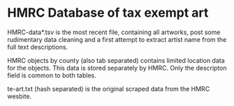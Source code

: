 HMRC Database of tax exempt art
============

HMRC-data*.tsv is the most recent file, containing all artworks, post some rudimentary data cleaning and a first attempt to extract artist name from the full text descriptions.

HMRC objects by county (also tab separated) contains limited location data for the objects. This data is stored separately by HMRC. Only the descripton field is common to both tables.

te-art.txt (hash separated) is the original scraped data from the HMRC wesbite.

